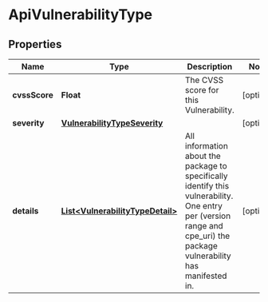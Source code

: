 
# ApiVulnerabilityType

## Properties
Name | Type | Description | Notes
------------ | ------------- | ------------- | -------------
**cvssScore** | **Float** | The CVSS score for this Vulnerability. |  [optional]
**severity** | [**VulnerabilityTypeSeverity**](VulnerabilityTypeSeverity.md) |  |  [optional]
**details** | [**List&lt;VulnerabilityTypeDetail&gt;**](VulnerabilityTypeDetail.md) | All information about the package to specifically identify this vulnerability. One entry per (version range and cpe_uri) the package vulnerability has manifested in. |  [optional]



